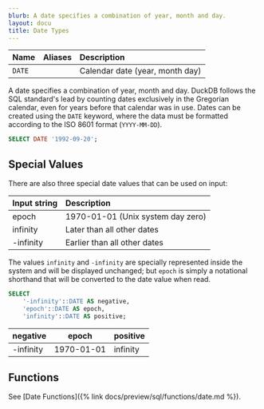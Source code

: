 ```yaml
---
blurb: A date specifies a combination of year, month and day.
layout: docu
title: Date Types
---
```


| Name   | Aliases | Description                     |
|:-------|:--------|:--------------------------------|
| `DATE` |         | Calendar date (year, month day) |

A date specifies a combination of year, month and day. DuckDB follows the SQL standard's lead by counting dates exclusively in the Gregorian calendar, even for years before that calendar was in use. Dates can be created using the `DATE` keyword, where the data must be formatted according to the ISO 8601 format (`YYYY-MM-DD`).

```sql
SELECT DATE '1992-09-20';
```

## Special Values

There are also three special date values that can be used on input:

| Input string | Description                       |
|:-------------|:----------------------------------|
| epoch        | 1970-01-01 (Unix system day zero) |
| infinity     | Later than all other dates        |
| -infinity    | Earlier than all other dates      |

The values `infinity` and `-infinity` are specially represented inside the system and will be displayed unchanged;
but `epoch` is simply a notational shorthand that will be converted to the date value when read.

```sql
SELECT
    '-infinity'::DATE AS negative,
    'epoch'::DATE AS epoch,
    'infinity'::DATE AS positive;
```

| negative  |   epoch    | positive |
|-----------|------------|----------|
| -infinity | 1970-01-01 | infinity |

## Functions

See [Date Functions]({% link docs/preview/sql/functions/date.md %}).
